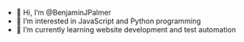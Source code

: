 - 👋 Hi, I’m @BenjaminJPalmer
- 👀 I’m interested in JavaScript and Python programming
- 🌱 I’m currently learning website development and test automation

<!---
BenjaminJPalmer/BenjaminJPalmer is a ✨ special ✨ repository because its `README.md` (this file) appears on your GitHub profile.
You can click the Preview link to take a look at your changes.
--->
